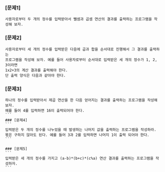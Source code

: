 ### [문제1] 
```
사용자로부터 두 개의 정수를 입력받아서 뺄셈과 곱셈 연산의 결과를 출력하는 프로그램을 작성해 보자.
```

### [문제2] 
```
사용자로부터 세 개의 정수를 입력받은 다음에 곱과 합을 순서대로 진행해서 그 결과를 출력하는 
프로그램을 작성해 보자. 예를 들어 사용자로부터 순서대로 입력받은 세 개의 정수가 1, 2, 3이라면
1x2+3의 계산 결과를 출력해야 한다.
단 출력 양식은 다음과 같아야 한다.
```

### [문제3] 
````
하나의 정수를 입력받아서 제곱 연산을 한 다음 얻어지는 결과를 출력하는 프로그램을 작성해 보자.
예를 들어 4를 입력하면 16이 출력되어야 한다.
```
### [문제4] 
```
입력받은 두 개의 정수를 나누었을 때 발생하는 나머지 값을 출력하는 프로그램을 작성하라. 
몫은 구하지 않아도 된다. 예를 들어 3과 2를 입력하면 나머지 1이 출력 되어야 한다.
```

### [문제5] 
```
입력받은 세 개의 정수를 가지고 (a-b)*(b+c)*(c%a) 연산 결과를 출력하는 프로그램을 작성하자.
```


